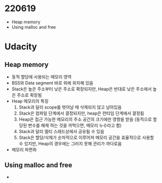 # 220619

* Heap memory
* Using malloc and free
<!--more-->
# Udacity
## Heap memory
* 동적 할당에 사용되는 메모리 영역
* BSS와 Data segment 바로 위에 위치해 있음
* Stack은 높은 주소부터 낮은 주소로 확장되지만, Heap은 반대로 낮은 주소에서 높은 주소로 확장됨
* Heap 메모리의 특징
	1. Stack과 달리 scope를 벗어날 때 삭제되지 않고 남아있음
	2. Stack은 컴파일 단계에서 결정되지만, heap은 런타임 단계에서 결정됨
	3. Heap은 접근 가능한 메모리의 주소 공간의 크기에만 영향을 받음 (동적으로 할당된 변수를 해제 하는 것을 까먹으면, 메모리 누수라고 함)
	4. Stack과 달리 멀티 스래드상에서 공유될 수 있음
	5. Stack은 할당/삭제가 순차적으로 이루어져 메모리 공간을 효율적으로 사용할 수 있지만, Heap의 경우에는 그러지 못해 관리가 까다로움
* 메모리 파편화

## Using malloc and free
* 


